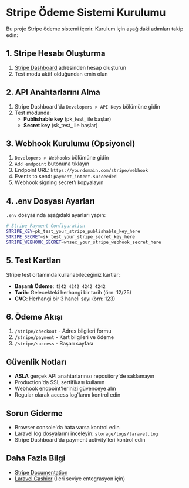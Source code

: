 # Stripe Ödeme Sistemi Kurulumu

Bu proje Stripe ödeme sistemi içerir. Kurulum için aşağıdaki adımları takip edin:

## 1. Stripe Hesabı Oluşturma

1. [Stripe Dashboard](https://dashboard.stripe.com/register) adresinden hesap oluşturun
2. Test modu aktif olduğundan emin olun

## 2. API Anahtarlarını Alma

1. Stripe Dashboard'da `Developers > API Keys` bölümüne gidin
2. Test modunda:
   - **Publishable key** (pk_test_ ile başlar)
   - **Secret key** (sk_test_ ile başlar)
   
## 3. Webhook Kurulumu (Opsiyonel)

1. `Developers > Webhooks` bölümüne gidin
2. `Add endpoint` butonuna tıklayın
3. Endpoint URL: `https://yourdomain.com/stripe/webhook`
4. Events to send: `payment_intent.succeeded`
5. Webhook signing secret'ı kopyalayın

## 4. .env Dosyası Ayarları

`.env` dosyasında aşağıdaki ayarları yapın:

```bash
# Stripe Payment Configuration
STRIPE_KEY=pk_test_your_stripe_publishable_key_here
STRIPE_SECRET=sk_test_your_stripe_secret_key_here
STRIPE_WEBHOOK_SECRET=whsec_your_stripe_webhook_secret_here
```

## 5. Test Kartları

Stripe test ortamında kullanabileceğiniz kartlar:

- **Başarılı Ödeme**: `4242 4242 4242 4242`
- **Tarih**: Gelecekteki herhangi bir tarih (örn: 12/25)
- **CVC**: Herhangi bir 3 haneli sayı (örn: 123)

## 6. Ödeme Akışı

1. `/stripe/checkout` - Adres bilgileri formu
2. `/stripe/payment` - Kart bilgileri ve ödeme
3. `/stripe/success` - Başarı sayfası

## Güvenlik Notları

- **ASLA** gerçek API anahtarlarınızı repository'de saklamayın
- Production'da SSL sertifikası kullanın
- Webhook endpoint'lerinizi güvenceye alın
- Regular olarak access log'larını kontrol edin

## Sorun Giderme

- Browser console'da hata varsa kontrol edin
- Laravel log dosyalarını inceleyin: `storage/logs/laravel.log`
- Stripe Dashboard'da payment activity'leri kontrol edin

## Daha Fazla Bilgi

- [Stripe Documentation](https://stripe.com/docs)
- [Laravel Cashier](https://laravel.com/docs/cashier) (İleri seviye entegrasyon için)
